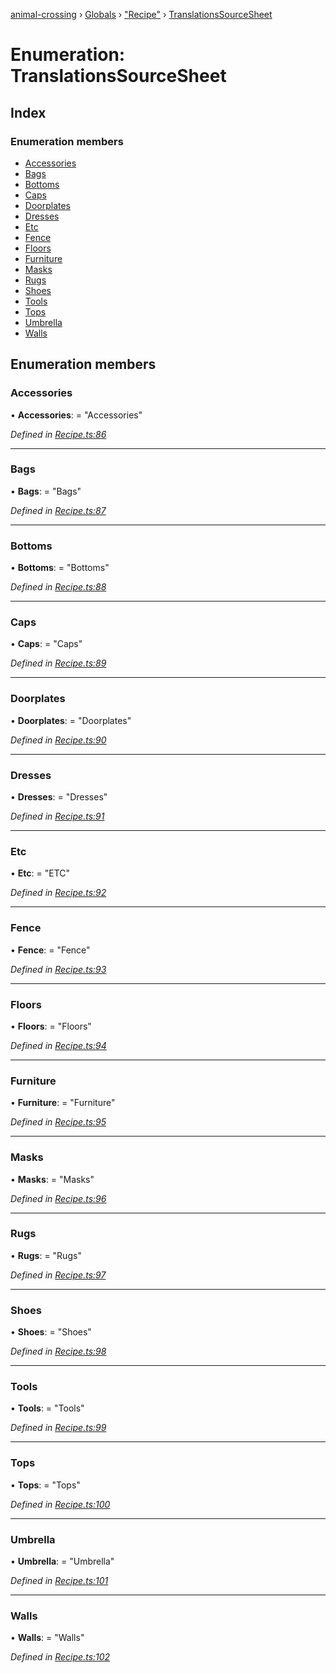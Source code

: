 [animal-crossing](../README.md) › [Globals](../globals.md) › ["Recipe"](../modules/_recipe_.md) › [TranslationsSourceSheet](_recipe_.translationssourcesheet.md)

# Enumeration: TranslationsSourceSheet

## Index

### Enumeration members

* [Accessories](_recipe_.translationssourcesheet.md#accessories)
* [Bags](_recipe_.translationssourcesheet.md#bags)
* [Bottoms](_recipe_.translationssourcesheet.md#bottoms)
* [Caps](_recipe_.translationssourcesheet.md#caps)
* [Doorplates](_recipe_.translationssourcesheet.md#doorplates)
* [Dresses](_recipe_.translationssourcesheet.md#dresses)
* [Etc](_recipe_.translationssourcesheet.md#etc)
* [Fence](_recipe_.translationssourcesheet.md#fence)
* [Floors](_recipe_.translationssourcesheet.md#floors)
* [Furniture](_recipe_.translationssourcesheet.md#furniture)
* [Masks](_recipe_.translationssourcesheet.md#masks)
* [Rugs](_recipe_.translationssourcesheet.md#rugs)
* [Shoes](_recipe_.translationssourcesheet.md#shoes)
* [Tools](_recipe_.translationssourcesheet.md#tools)
* [Tops](_recipe_.translationssourcesheet.md#tops)
* [Umbrella](_recipe_.translationssourcesheet.md#umbrella)
* [Walls](_recipe_.translationssourcesheet.md#walls)

## Enumeration members

###  Accessories

• **Accessories**: = "Accessories"

*Defined in [Recipe.ts:86](https://github.com/Norviah/animal-crossing/blob/44de0e0/module/types/Recipe.ts#L86)*

___

###  Bags

• **Bags**: = "Bags"

*Defined in [Recipe.ts:87](https://github.com/Norviah/animal-crossing/blob/44de0e0/module/types/Recipe.ts#L87)*

___

###  Bottoms

• **Bottoms**: = "Bottoms"

*Defined in [Recipe.ts:88](https://github.com/Norviah/animal-crossing/blob/44de0e0/module/types/Recipe.ts#L88)*

___

###  Caps

• **Caps**: = "Caps"

*Defined in [Recipe.ts:89](https://github.com/Norviah/animal-crossing/blob/44de0e0/module/types/Recipe.ts#L89)*

___

###  Doorplates

• **Doorplates**: = "Doorplates"

*Defined in [Recipe.ts:90](https://github.com/Norviah/animal-crossing/blob/44de0e0/module/types/Recipe.ts#L90)*

___

###  Dresses

• **Dresses**: = "Dresses"

*Defined in [Recipe.ts:91](https://github.com/Norviah/animal-crossing/blob/44de0e0/module/types/Recipe.ts#L91)*

___

###  Etc

• **Etc**: = "ETC"

*Defined in [Recipe.ts:92](https://github.com/Norviah/animal-crossing/blob/44de0e0/module/types/Recipe.ts#L92)*

___

###  Fence

• **Fence**: = "Fence"

*Defined in [Recipe.ts:93](https://github.com/Norviah/animal-crossing/blob/44de0e0/module/types/Recipe.ts#L93)*

___

###  Floors

• **Floors**: = "Floors"

*Defined in [Recipe.ts:94](https://github.com/Norviah/animal-crossing/blob/44de0e0/module/types/Recipe.ts#L94)*

___

###  Furniture

• **Furniture**: = "Furniture"

*Defined in [Recipe.ts:95](https://github.com/Norviah/animal-crossing/blob/44de0e0/module/types/Recipe.ts#L95)*

___

###  Masks

• **Masks**: = "Masks"

*Defined in [Recipe.ts:96](https://github.com/Norviah/animal-crossing/blob/44de0e0/module/types/Recipe.ts#L96)*

___

###  Rugs

• **Rugs**: = "Rugs"

*Defined in [Recipe.ts:97](https://github.com/Norviah/animal-crossing/blob/44de0e0/module/types/Recipe.ts#L97)*

___

###  Shoes

• **Shoes**: = "Shoes"

*Defined in [Recipe.ts:98](https://github.com/Norviah/animal-crossing/blob/44de0e0/module/types/Recipe.ts#L98)*

___

###  Tools

• **Tools**: = "Tools"

*Defined in [Recipe.ts:99](https://github.com/Norviah/animal-crossing/blob/44de0e0/module/types/Recipe.ts#L99)*

___

###  Tops

• **Tops**: = "Tops"

*Defined in [Recipe.ts:100](https://github.com/Norviah/animal-crossing/blob/44de0e0/module/types/Recipe.ts#L100)*

___

###  Umbrella

• **Umbrella**: = "Umbrella"

*Defined in [Recipe.ts:101](https://github.com/Norviah/animal-crossing/blob/44de0e0/module/types/Recipe.ts#L101)*

___

###  Walls

• **Walls**: = "Walls"

*Defined in [Recipe.ts:102](https://github.com/Norviah/animal-crossing/blob/44de0e0/module/types/Recipe.ts#L102)*
